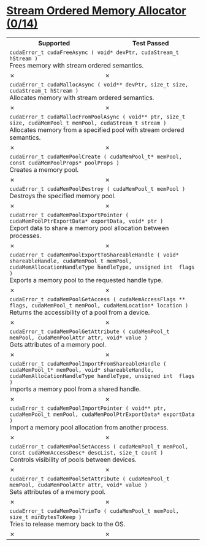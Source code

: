 
# [Stream Ordered Memory Allocator (0/14)](https://docs.nvidia.com/cuda/archive/11.3.0/cuda-runtime-api/group__CUDART__MEMORY__POOLS.html#group__CUDART__MEMORY__POOLS)

<table>
<tr>
<th>Supported</th>
<th>Test Passed</th>
</tr>
<tr>
<td colspan=2>
<code>cudaError_t cudaFreeAsync ( void* devPtr, cudaStream_t hStream )</code><br>
Frees memory with stream ordered semantics.
</td>
</tr>
<tr>
<td>✗</td>
<td>✗</td>
</tr>
<tr>
<td colspan=2>
<code>cudaError_t cudaMallocAsync ( void** devPtr, size_t size, cudaStream_t hStream )</code><br>
Allocates memory with stream ordered semantics.
</td>
</tr>
<tr>
<td>✗</td>
<td>✗</td>
</tr>
<tr>
<td colspan=2>
<code>cudaError_t cudaMallocFromPoolAsync ( void** ptr, size_t size, cudaMemPool_t memPool, cudaStream_t stream )</code><br>
Allocates memory from a specified pool with stream ordered semantics.
</td>
</tr>
<tr>
<td>✗</td>
<td>✗</td>
</tr>
<tr>
<td colspan=2>
<code>cudaError_t cudaMemPoolCreate ( cudaMemPool_t* memPool, const cudaMemPoolProps* poolProps )</code><br>
Creates a memory pool.
</td>
</tr>
<tr>
<td>✗</td>
<td>✗</td>
</tr>
<tr>
<td colspan=2>
<code>cudaError_t cudaMemPoolDestroy ( cudaMemPool_t memPool )</code><br>
Destroys the specified memory pool.
</td>
</tr>
<tr>
<td>✗</td>
<td>✗</td>
</tr>
<tr>
<td colspan=2>
<code>cudaError_t cudaMemPoolExportPointer ( cudaMemPoolPtrExportData* exportData, void* ptr )</code><br>
Export data to share a memory pool allocation between processes.
</td>
</tr>
<tr>
<td>✗</td>
<td>✗</td>
</tr>
<tr>
<td colspan=2>
<code>cudaError_t cudaMemPoolExportToShareableHandle ( void* shareableHandle, cudaMemPool_t memPool, cudaMemAllocationHandleType handleType, unsigned int  flags )</code><br>
Exports a memory pool to the requested handle type.
</td>
</tr>
<tr>
<td>✗</td>
<td>✗</td>
</tr>
<tr>
<td colspan=2>
<code>cudaError_t cudaMemPoolGetAccess ( cudaMemAccessFlags ** flags, cudaMemPool_t memPool, cudaMemLocation* location )</code><br>
Returns the accessibility of a pool from a device.
</td>
</tr>
<tr>
<td>✗</td>
<td>✗</td>
</tr>
<tr>
<td colspan=2>
<code>cudaError_t cudaMemPoolGetAttribute ( cudaMemPool_t memPool, cudaMemPoolAttr attr, void* value )</code><br>
Gets attributes of a memory pool.
</td>
</tr>
<tr>
<td>✗</td>
<td>✗</td>
</tr>
<tr>
<td colspan=2>
<code>cudaError_t cudaMemPoolImportFromShareableHandle ( cudaMemPool_t* memPool, void* shareableHandle, cudaMemAllocationHandleType handleType, unsigned int  flags )</code><br>
imports a memory pool from a shared handle.
</td>
</tr>
<tr>
<td>✗</td>
<td>✗</td>
</tr>
<tr>
<td colspan=2>
<code>cudaError_t cudaMemPoolImportPointer ( void** ptr, cudaMemPool_t memPool, cudaMemPoolPtrExportData* exportData )</code><br>
Import a memory pool allocation from another process.
</td>
</tr>
<tr>
<td>✗</td>
<td>✗</td>
</tr>
<tr>
<td colspan=2>
<code>cudaError_t cudaMemPoolSetAccess ( cudaMemPool_t memPool, const cudaMemAccessDesc* descList, size_t count )</code><br>
Controls visibility of pools between devices.
</td>
</tr>
<tr>
<td>✗</td>
<td>✗</td>
</tr>
<tr>
<td colspan=2>
<code>cudaError_t cudaMemPoolSetAttribute ( cudaMemPool_t memPool, cudaMemPoolAttr attr, void* value )</code><br>
Sets attributes of a memory pool.
</td>
</tr>
<tr>
<td>✗</td>
<td>✗</td>
</tr>
<tr>
<td colspan=2>
<code>cudaError_t cudaMemPoolTrimTo ( cudaMemPool_t memPool, size_t minBytesToKeep )</code><br>
Tries to release memory back to the OS.
</td>
</tr>
<tr>
<td>✗</td>
<td>✗</td>
</tr>
</table> 
